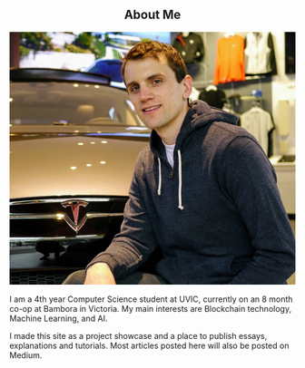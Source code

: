 <center> <h2>About Me</h2> </center>

<img src="/src/images/headshot.jpg" id="headshot" alt="headshot"/>

I am a 4th year Computer Science student at UVIC, currently on an 8 month co-op at Bambora in Victoria. My main interests are Blockchain technology, Machine Learning, and AI.

I made this site as a project showcase and a place to publish essays, explanations and tutorials. Most articles posted here will also be posted on Medium.

